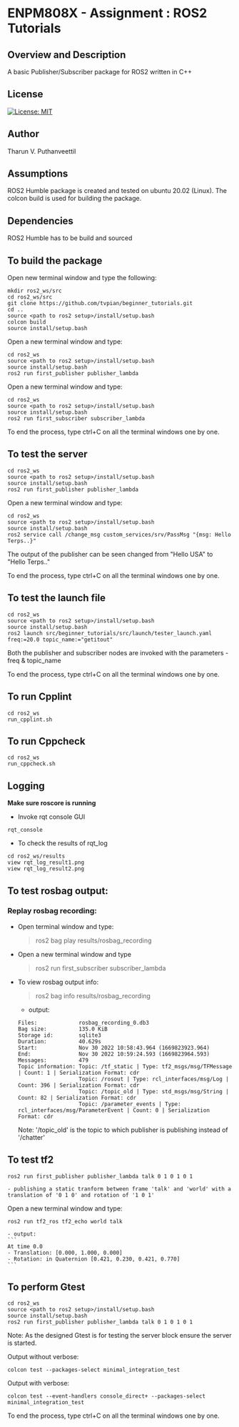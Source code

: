 # ENPM808X - Assignment : ROS2 Tutorials

## Overview and Description

A basic Publisher/Subscriber package for ROS2 written in C++

## License

[![License: MIT](https://img.shields.io/badge/License-MIT-green.svg)](https://opensource.org/licenses/MIT)

## Author

Tharun V. Puthanveettil

## Assumptions
ROS2 Humble package is created and tested on ubuntu 20.02 (Linux).
The colcon build is used for building the package.

## Dependencies
ROS2 Humble has to be build and sourced

## To build the package

Open new terminal window and type the following:
```
mkdir ros2_ws/src
cd ros2_ws/src
git clone https://github.com/tvpian/beginner_tutorials.git
cd ..
source <path to ros2 setup>/install/setup.bash    
colcon build
source install/setup.bash
```
Open a new terminal window and type:
```
cd ros2_ws
source <path to ros2 setup>/install/setup.bash    
source install/setup.bash
ros2 run first_publisher publisher_lambda
```
Open a new terminal window and type:
```
cd ros2_ws
source <path to ros2 setup>/install/setup.bash    
source install/setup.bash
ros2 run first_subscriber subscriber_lambda
```
To end the process, type ctrl+C on all the terminal windows one by one.


## To test the server
```
cd ros2_ws
source <path to ros2 setup>/install/setup.bash    
source install/setup.bash
ros2 run first_publisher publisher_lambda
```
Open a new terminal window and type:
```
cd ros2_ws
source <path to ros2 setup>/install/setup.bash    
source install/setup.bash
ros2 service call /change_msg custom_services/srv/PassMsg "{msg: Hello Terps..}" 
```
The output of the publisher can be seen changed from "Hello USA" to "Hello Terps.."

To end the process, type ctrl+C on all the terminal windows one by one.



## To test the launch file
```
cd ros2_ws
source <path to ros2 setup>/install/setup.bash    
source install/setup.bash
ros2 launch src/beginner_tutorials/src/launch/tester_launch.yaml freq:=20.0 topic_name:="getitout"
```
Both the publisher and subscriber nodes are invoked with the parameters - freq & topic_name

To end the process, type ctrl+C on all the terminal windows one by one.

## To run Cpplint
```
cd ros2_ws
run_cpplint.sh
```

## To run Cppcheck
```
cd ros2_ws
run_cppcheck.sh
```

## Logging
**Make sure roscore is running**
* Invoke rqt console GUI
```
rqt_console
```
* To check the results of rqt_log
```
cd ros2_ws/results
view rqt_log_result1.png
view rqt_log_result2.png
```


## To test rosbag output:
### Replay rosbag recording:
* Open terminal window and type:
    > ros2 bag play results/rosbag_recording
* Open a new terminal window and type
    > ros2 run first_subscriber subscriber_lambda

* To view rosbag output info:
    > ros2 bag info results/rosbag_recording
    - output:
    ```
    Files:             rosbag_recording_0.db3
    Bag size:          135.0 KiB
    Storage id:        sqlite3
    Duration:          40.629s
    Start:             Nov 30 2022 10:58:43.964 (1669823923.964)
    End:               Nov 30 2022 10:59:24.593 (1669823964.593)
    Messages:          479
    Topic information: Topic: /tf_static | Type: tf2_msgs/msg/TFMessage | Count: 1 | Serialization Format: cdr
                       Topic: /rosout | Type: rcl_interfaces/msg/Log | Count: 396 | Serialization Format: cdr
                       Topic: /topic_old | Type: std_msgs/msg/String | Count: 82 | Serialization Format: cdr
                       Topic: /parameter_events | Type: rcl_interfaces/msg/ParameterEvent | Count: 0 | Serialization Format: cdr
    ```
    Note: '/topic_old' is the topic to which publisher is publishing instead of '/chatter'


## To test tf2
    
    ros2 run first_publisher publisher_lambda talk 0 1 0 1 0 1
    
    - publishing a static tranform between frame 'talk' and 'world' with a translation of '0 1 0' and rotation of '1 0 1'
  
Open a new terminal window and type:

    ros2 run tf2_ros tf2_echo world talk
    
    - output:
    ```
    At time 0.0
    - Translation: [0.000, 1.000, 0.000]
    - Rotation: in Quaternion [0.421, 0.230, 0.421, 0.770]
    ```



## To perform Gtest
```
cd ros2_ws
source <path to ros2 setup>/install/setup.bash    
source install/setup.bash 
ros2 run first_publisher publisher_lambda talk 0 1 0 1 0 1
```
Note: As the designed Gtest is for testing the server block ensure the server is started.

Output without verbose:
```
colcon test --packages-select minimal_integration_test
```
Output with verbose:
```
colcon test --event-handlers console_direct+ --packages-select minimal_integration_test
```
To end the process, type ctrl+C on all the terminal windows one by one.
